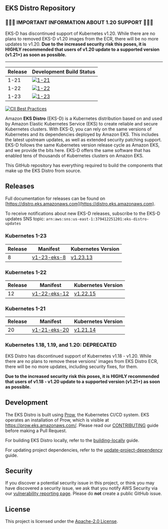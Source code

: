 ## EKS Distro Repository

### 🚨🚨🚨 IMPORTANT INFORMATION ABOUT 1.20 SUPPORT 🚨🚨🚨

EKS-D has discontinued support of Kubernetes v1.20. While there are no
plans to removed EKS-D v1.20 images from the ECR, there will be no more 
updates to v1.20. **Due to the increased security risk this poses, it is 
HIGHLY recommended that users of v1.20 update to a supported version (v1.21+)
as soon as possible.**

---

| Release | Development Build Status |
| --- | --- |
| 1-21 | [![1-21](https://prow.eks.amazonaws.com/badge.svg?jobs=build-1-21-postsubmit)](https://prow.eks.amazonaws.com/?job=build-1-21-postsubmit) |
| 1-22 | [![1-22](https://prow.eks.amazonaws.com/badge.svg?jobs=build-1-22-postsubmit)](https://prow.eks.amazonaws.com/?job=build-1-22-postsubmit) |
| 1-23 | [![1-23](https://prow.eks.amazonaws.com/badge.svg?jobs=build-1-23-postsubmit)](https://prow.eks.amazonaws.com/?job=build-1-23-postsubmit) |

[![CII Best Practices](https://bestpractices.coreinfrastructure.org/projects/6111/badge)](https://bestpractices.coreinfrastructure.org/projects/6111)

Amazon **EKS Distro** (EKS-D) is a Kubernetes distribution based on and used by
Amazon Elastic Kubernetes Service (EKS) to create reliable and secure Kubernetes
clusters. With EKS-D, you can rely on the same versions of Kubernetes and its
dependencies deployed by Amazon EKS. This includes the latest upstream updates,
as well as extended security patching support. EKS-D follows the same Kubernetes
version release cycle as Amazon EKS, and we provide the bits here. EKS-D offers
the same software that has enabled tens of thousands of Kubernetes clusters on
Amazon EKS.

This GitHub repository has everything required to build the components that make
up the EKS Distro from source.

## Releases

Full documentation for releases can be found on [https://distro.eks.amazonaws.com](https://distro.eks.amazonaws.com).

To receive notifications about new EKS-D releases, subscribe to the EKS-D updates SNS topic:
`arn:aws:sns:us-east-1:379412251201:eks-distro-updates`

### Kubernetes 1-23

| Release | Manifest | Kubernetes Version |
| --- | --- | --- |
| 8 | [v1-23-eks-8](https://distro.eks.amazonaws.com/kubernetes-1-23/kubernetes-1-23-eks-8.yaml) | [v1.23.13](https://github.com/kubernetes/kubernetes/release/tag/v1.23.13) |

### Kubernetes 1-22

| Release | Manifest | Kubernetes Version |
| --- | --- | --- |
| 12 | [v1-22-eks-12](https://distro.eks.amazonaws.com/kubernetes-1-22/kubernetes-1-22-eks-12.yaml) | [v1.22.15](https://github.com/kubernetes/kubernetes/release/tag/v1.22.15) |

### Kubernetes 1-21

| Release | Manifest | Kubernetes Version |
| --- | --- | --- |
| 20 | [v1-21-eks-20](https://distro.eks.amazonaws.com/kubernetes-1-21/kubernetes-1-21-eks-20.yaml) | [v1.21.14](https://github.com/kubernetes/kubernetes/release/tag/v1.21.14) |


### Kubernetes 1.18, 1.19, and 1.20: DEPRECATED

EKS Distro has discontinued support of Kubernetes v1.18 - v1.20. While there are
no plans to remove these versions' images from EKS Distro ECR, there will be no
more updates, including security fixes, for them.

**Due to the increased security risk this poses, it is HIGHLY recommended that
users of v1.18 - v1.20 update to a supported version (v1.21+) as soon as
possible.**

## Development

The EKS Distro is built using
[Prow](https://github.com/kubernetes/test-infra/tree/master/prow), the
Kubernetes CI/CD system. EKS operates an installation of Prow, which is visible
at https://prow.eks.amazonaws.com/. Please read our
[CONTRIBUTING](CONTRIBUTING.md) guide before making a Pull Request.

For building EKS Distro locally, refer to the
[building-locally](docs/development/building-locally.md) guide.

For updating project dependencies, refer to the
[update-project-dependency](docs/development/update-project-dependency.md) guide.

## Security

If you discover a potential security issue in this project, or think you may
have discovered a security issue, we ask that you notify AWS Security via our
[vulnerability reporting page](http://aws.amazon.com/security/vulnerability-reporting/).
Please do **not** create a public GitHub issue.

## License

This project is licensed under the [Apache-2.0 License](LICENSE).
